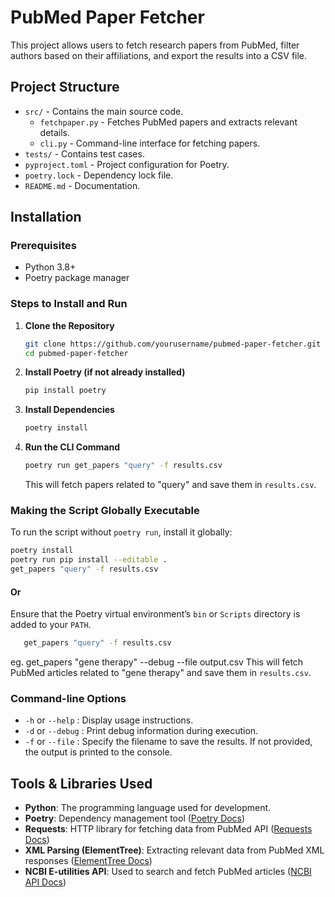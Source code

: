 # PubMed Paper Fetcher

This project allows users to fetch research papers from PubMed, filter authors based on their affiliations, and export the results into a CSV file.

## Project Structure

- `src/` - Contains the main source code.
  - `fetchpaper.py` - Fetches PubMed papers and extracts relevant details.
  - `cli.py` - Command-line interface for fetching papers.
- `tests/` - Contains test cases.
- `pyproject.toml` - Project configuration for Poetry.
- `poetry.lock` - Dependency lock file.
- `README.md` - Documentation.

## Installation

### Prerequisites
- Python 3.8+
- Poetry package manager

### Steps to Install and Run
1. **Clone the Repository**
   ```sh
   git clone https://github.com/yourusername/pubmed-paper-fetcher.git
   cd pubmed-paper-fetcher
   ```

2. **Install Poetry (if not already installed)**
   ```sh
   pip install poetry
   ```

3. **Install Dependencies**
   ```sh
   poetry install
   ```

4. **Run the CLI Command**
   ```sh
   poetry run get_papers "query" -f results.csv
   ```
   This will fetch papers related to "query" and save them in `results.csv`.

### Making the Script Globally Executable
To run the script without `poetry run`, install it globally:
```bash
poetry install
poetry run pip install --editable .
get_papers "query" -f results.csv
```
#### Or

Ensure that the Poetry virtual environment’s `bin` or `Scripts` directory is added to your `PATH`.
```sh
   get_papers "query" -f results.csv
```
eg. get_papers "gene therapy" --debug --file output.csv
This will fetch PubMed articles related to "gene therapy" and save them in `results.csv`.

### Command-line Options
- `-h` or `--help` : Display usage instructions.
- `-d` or `--debug` : Print debug information during execution.
- `-f` or `--file` : Specify the filename to save the results. If not provided, the output is printed to the console.


## Tools & Libraries Used
- **Python**: The programming language used for development.
- **Poetry**: Dependency management tool ([Poetry Docs](https://python-poetry.org/))
- **Requests**: HTTP library for fetching data from PubMed API ([Requests Docs](https://docs.python-requests.org/en/latest/))
- **XML Parsing (ElementTree)**: Extracting relevant data from PubMed XML responses ([ElementTree Docs](https://docs.python.org/3/library/xml.etree.elementtree.html))
- **NCBI E-utilities API**: Used to search and fetch PubMed articles ([NCBI API Docs](https://www.ncbi.nlm.nih.gov/books/NBK25497/))